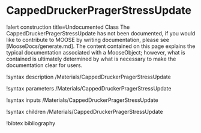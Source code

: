 <!-- MOOSE Documentation Stub: Remove this when content is added. -->

# CappedDruckerPragerStressUpdate

!alert construction title=Undocumented Class
The CappedDruckerPragerStressUpdate has not been documented, if you would like to contribute to MOOSE by
writing documentation, please see [MooseDocs/generate.md]. The content contained on this page explains
the typical documentation associated with a MooseObject; however, what is contained is ultimately
determined by what is necessary to make the documentation clear for users.

!syntax description /Materials/CappedDruckerPragerStressUpdate

!syntax parameters /Materials/CappedDruckerPragerStressUpdate

!syntax inputs /Materials/CappedDruckerPragerStressUpdate

!syntax children /Materials/CappedDruckerPragerStressUpdate

!bibtex bibliography
